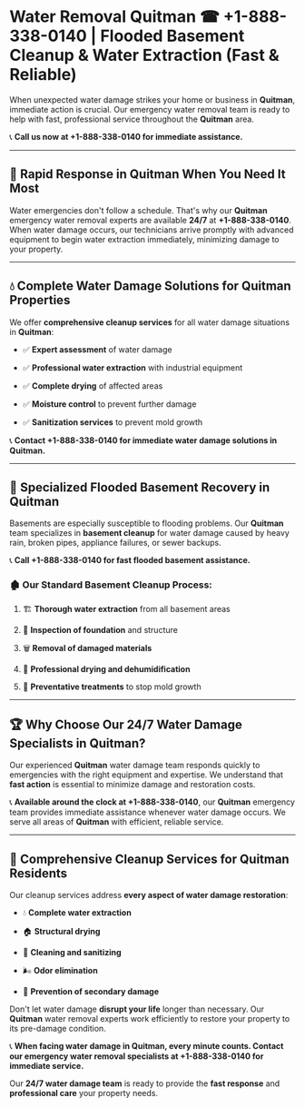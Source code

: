 # Water Removal Quitman ☎ +1-888-338-0140 | Flooded Basement Cleanup & Water Extraction (Fast & Reliable)

When unexpected water damage strikes your home or business in **Quitman**, immediate action is crucial. Our emergency water removal team is ready to help with fast, professional service throughout the **Quitman** area. 

📞 **Call us now at +1-888-338-0140 for immediate assistance.**
---
## 🚀 Rapid Response in Quitman When You Need It Most
Water emergencies don't follow a schedule. That's why our **Quitman** emergency water removal experts are available **24/7** at **+1-888-338-0140**. When water damage occurs, our technicians arrive promptly with advanced equipment to begin water extraction immediately, minimizing damage to your property.
---
## 💧 Complete Water Damage Solutions for Quitman Properties
We offer **comprehensive cleanup services** for all water damage situations in **Quitman**:
- ✅ **Expert assessment** of water damage  
- ✅ **Professional water extraction** with industrial equipment  
- ✅ **Complete drying** of affected areas  
- ✅ **Moisture control** to prevent further damage  
- ✅ **Sanitization services** to prevent mold growth  
📞 **Contact +1-888-338-0140 for immediate water damage solutions in Quitman.**
---
## 🌊 Specialized Flooded Basement Recovery in Quitman
Basements are especially susceptible to flooding problems. Our **Quitman** team specializes in **basement cleanup** for water damage caused by heavy rain, broken pipes, appliance failures, or sewer backups. 
📞 **Call +1-888-338-0140 for fast flooded basement assistance.**
### 🏚️ Our Standard Basement Cleanup Process:
1. 🏗️ **Thorough water extraction** from all basement areas  
2. 🔎 **Inspection of foundation** and structure  
3. 🗑️ **Removal of damaged materials**  
4. 💨 **Professional drying and dehumidification**  
5. 🚫 **Preventative treatments** to stop mold growth  
---
## 🏆 Why Choose Our 24/7 Water Damage Specialists in Quitman?
Our experienced **Quitman** water damage team responds quickly to emergencies with the right equipment and expertise. We understand that **fast action** is essential to minimize damage and restoration costs.
📞 **Available around the clock at +1-888-338-0140**, our **Quitman** emergency team provides immediate assistance whenever water damage occurs. We serve all areas of **Quitman** with efficient, reliable service.
---
## 🧹 Comprehensive Cleanup Services for Quitman Residents
Our cleanup services address **every aspect of water damage restoration**:
- 💧 **Complete water extraction**  
- 🏠 **Structural drying**  
- 🧼 **Cleaning and sanitizing**  
- 🌬️ **Odor elimination**  
- 🚫 **Prevention of secondary damage**  
Don't let water damage **disrupt your life** longer than necessary. Our **Quitman** water removal experts work efficiently to restore your property to its pre-damage condition.
📞 **When facing water damage in Quitman, every minute counts. Contact our emergency water removal specialists at +1-888-338-0140 for immediate service.**
Our **24/7 water damage team** is ready to provide the **fast response** and **professional care** your property needs.
